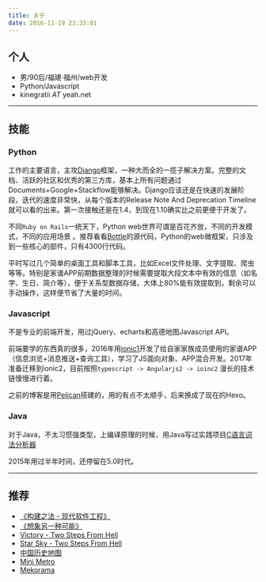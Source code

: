 ```yaml
---
title: 关于
date: 2016-11-19 23:33:01
---
```


##  个人

- 男/90后/福建·福州/web开发
- Python/Javascript
- kinegratii *AT* yeah.net

---

## 技能

### Python

工作的主要语言，主攻[Django](https://www.djangoproject.com/)框架，一种大而全的一揽子解决方案。完整的文档、活跃的社区和优秀的第三方库，基本上所有问题通过Documents+Google+Stackflow能够解决。Django应该还是在快速的发展阶段，迭代的速度非常快，从每个版本的Release Note And Deprecation Timeline就可以看的出来。第一次接触还是在1.4，到现在1.10确实比之前更便于开发了。

不同`Ruby on Rails`一统天下，Python web世界可谓是百花齐放，不同的开发模式，不同的应用场景 。推荐看看[Bottle](http://www.bottlepy.org/docs/dev/)的源代码，Python的web微框架，只涉及到一些核心的部件，只有4300行代码。

平时写过几个简单的桌面工具和脚本工具，比如Excel文件处理、文字提取、爬虫等等。特别是家谱APP前期数据整理的时候需要提取大段文本中有效的信息（如名字、生日、简介等），便于关系型数据存储，大体上80%能有效提取到，剩余可以手动操作，这样便节省了大量的时间。

### Javascript

不是专业的前端开发，用过jQuery、echarts和高德地图Javascript API。

前端要学的东西真的很多，2016年用[ionic1](http://ionicframework.com/)开发了给自家家族成员使用的家谱APP（信息浏览+消息推送+查询工具），学习了JS面向对象、APP混合开发。2017年准备迁移到ionic2，目前按照`typescript -> Angularjs2 -> ioinc2` 漫长的技术链慢慢进行着。

之前的博客是用[Pelican](https://getpelican.com)搭建的，用的有点不太顺手，后来换成了现在的Hexo。

### Java

对于Java，不太习惯强类型，上编译原理的时候，用Java写过实践项目[C语言词法分析器](https://www.oschina.net/p/lexer)

2015年用过半年时间，还停留在5.0时代。

---

## 推荐

- [《构建之法 - 现代软件工程》](https://book.douban.com/subject/25965995/)
- [《想象另一种可能》](https://book.douban.com/subject/26614057/)
- [Victory - Two Steps From Hell](http://music.163.com/m/song?id=31654455)
- [Star Sky - Two Steps From Hell](http://music.163.com/m/song?id=31654479)
- [中国历史地图](http://www.bilibili.com/video/av3652382/)
- [Mini Metro](http://dinopoloclub.com/minimetro/)
- [Mekorama](http://www.mekorama.com/)
